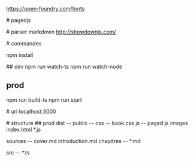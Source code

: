 
https://open-foundry.com/fonts

# pagedjs

# parser markdown
http://showdownjs.com/

# commandes

npm install

## dev
npm run watch-ts
npm run watch-node

## prod
npm run build-ts
npm run start

# url
localhost:3000

# structure
## prod
dist --
    public --
        css --
            book.css
        js --
            paged.js
        images
    index.html
    *.js

sources --
    cover.md
    introduction.md
    chapitres --
        *.md

src --
    *.ts